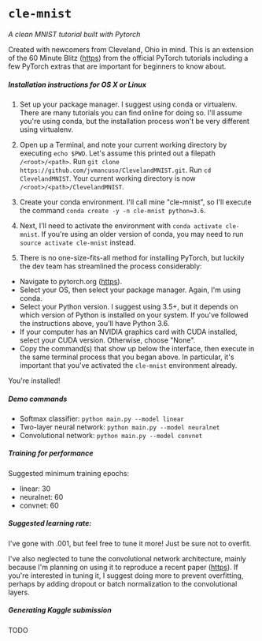 `cle-mnist`
=====
_A clean MNIST tutorial built with Pytorch_

Created with newcomers from Cleveland, Ohio in mind.  This is an extension of the 60 Minute Blitz ([https](https://pytorch.org/tutorials/beginner/blitz/neural_networks_tutorial.html)) from the official PyTorch tutorials including a few PyTorch extras that are important for beginners to know about.

##### Installation instructions for OS X or Linux
1. Set up your package manager.  I suggest using conda or virtualenv.  There are many tutorials you can find online for doing so.  I'll assume you're using conda, but the installation process won't be very different using virtualenv.

2. Open up a Terminal, and note your current working directory by executing `echo $PWD`.  Let's assume this printed out a filepath `/<root>/<path>`.
Run `git clone https://github.com/jvmancuso/ClevelandMNIST.git`.
Run `cd ClevelandMNIST`.  Your current working directory is now `/<root>/<path>/ClevelandMNIST`.

3. Create your conda environment.  I'll call mine "cle-mnist", so I'll execute the command `conda create -y -n cle-mnist python=3.6`.

4. Next, I'll need to activate the environment with `conda activate cle-mnist`.  If you're using an older version of conda, you may need to run `source activate cle-mnist` instead.

5. There is no one-size-fits-all method for installing PyTorch, but luckily the dev team has streamlined the process considerably:
- Navigate to pytorch.org ([https](https://pytorch.org/)).
- Select your OS, then select your package manager.  Again, I'm using conda.
- Select your Python version.  I suggest using 3.5+, but it depends on which version of Python is installed on your system.  If you've followed the instructions above, you'll have Python 3.6.
- If your computer has an NVIDIA graphics card with CUDA installed, select your CUDA version.  Otherwise, choose "None".
- Copy the command(s) that show up below the interface, then execute in the same terminal process that you began above.  In particular, it's important that you've activated the `cle-mnist` environment already.

You're installed!

##### Demo commands
- Softmax classifier: `python main.py --model linear`
- Two-layer neural network: `python main.py --model neuralnet`
- Convolutional network: `python main.py --model convnet`

##### Training for performance
Suggested minimum training epochs:
- linear: 30
- neuralnet: 60
- convnet: 60

##### Suggested learning rate:
I've gone with .001, but feel free to tune it more!  Just be sure not to overfit.

I've also neglected to tune the convolutional network architecture, mainly because I'm planning on using it to reproduce a recent paper ([https](https://blog.openai.com/debate/)).  If you're interested in tuning it, I suggest doing more to prevent overfitting, perhaps by adding dropout or batch normalization to the convolutional layers.

##### Generating Kaggle submission
TODO
